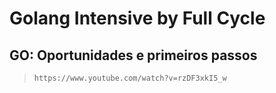 # Golang Intensive by Full Cycle

## GO: Oportunidades e primeiros passos

> `https://www.youtube.com/watch?v=rzDF3xkI5_w`

